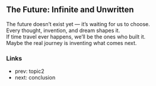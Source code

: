 ## The Future: Infinite and Unwritten
The future doesn’t exist yet — it’s waiting for us to choose.  
Every thought, invention, and dream shapes it.  
If time travel ever happens, we’ll be the ones who built it.  
Maybe the real journey is inventing what comes next.

### Links
- prev: topic2
- next: conclusion
